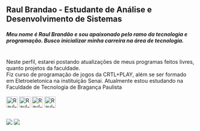 ## Raul Brandao - Estudante de Análise e Desenvolvimento de Sistemas

##### Meu nome é Raul Brandão e sou apaixonado pelo ramo da tecnologia e programação. Busco inicializar minha carreira na área de tecnologia.
<br>
Neste perfil, estarei postando atualizações de meus programas feitos livres, quanto projetos da faculdade.
<br>
Fiz curso de programação de jogos da CRTL+PLAY, além se ser formado em Eletroeletonica na instituição Senai. Atualmente estou estudando na Faculdade de Tecnologia de Bragança Paulista

<div style="display: inline_block"><br>
  <img align="center" alt="Raul-javascript" height="30" src="https://img.shields.io/badge/javascript-%2320232a.svg?style=for-the-badge&logo=javascrip&logoColor=%2361DAFB">
  <img align="center" alt="Raul-html" height="30" src="https://img.shields.io/badge/html-black?style=for-the-badge&logo=html&logoColor=white">
  <img align="center" alt="Raul-css" height="30" src="https://img.shields.io/badge/css-6DA55F?style=for-the-badge&logo=css&logoColor=white">
  <img align="center" alt="Raul-java" height="30" src="https://img.shields.io/badge/java-%23E0234E.svg?style=for-the-badge&logo=java&logoColor=white">
</div>

 ##
 
<div> 
  <a href="https://www.instagram.com/raulju01/" target="_blank"><img src="https://img.shields.io/badge/-Instagram-%23E4405F?style=for-the-badge&logo=instagram&logoColor=white" target="_blank"></a>
  <a href="https://www.linkedin.com/in/raul-julio-6ab9b4288/"><img src="https://img.shields.io/badge/-LinkedIn-%230077B5?style=for-the-badge&logo=linkedin&logoColor=white" target="_blank"></a> 
</div>

